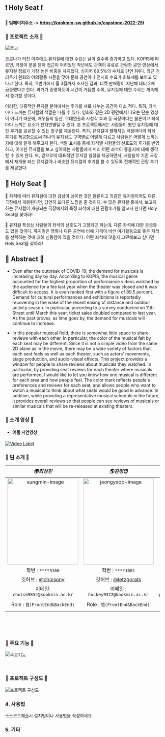 ## ❗️ Holy Seat ❗️
**🎵 팀페이지주소 -> https://kookmin-sw.github.io/capstone-2022-25)**

### 📝 프로젝트 소개 📝
![로고](https://user-images.githubusercontent.com/77396189/161648406-3f7ee51f-3838-4bb0-bfba-bd3ba7c7c539.png)

 코로나가 터진 이후에도 뮤지컬에 대한 수요는 날이 갈수록 증가하고 있다. KOPIS에 따르면, 극장이 문을 닫아 접근이 어려웠던 작년에도 관객이 유료로 관람한 공연 영상에서 뮤지컬 장르가 가장 높은 비중을 차지했다. 심지어 89.5%의 수치로 단연 1위다. 
 최근 거리두기 완화와 야외활동 시즌을 맞아 문화 공연이나 전시회 수요가 회복세를 보이고 있다고 한다. 특히, 11번가에서 올 3월까지 조사한 결과, 티켓 판매량이 지난해 대비 2배 급증했다고 한다. 과거가 증명하듯이 시간이 거듭할 수록, 뮤지컬에 대한 수요는 계속해서 증가할 것이다.
 
 이러한, 대중적인 뮤지컬 분야에서는 후기를 서로 나누는 공간이 다소 적다. 특히, 좌석마다 느끼는 뮤지컬의 색깔은 다를 수 있다. 영화와 같은 2D 평면에서 나오는 단순 영상이 아니기 때문에, 배우들의 동선, 무대연출과 시청각 효과 등 극장마다는 물론이고 좌석마다 느끼는 요소가 천차만별일 수 있다. 
 본 프로젝트에서는 사람들이 봤던 뮤지컬에 대한 후기를 공유할 수 있는 창구를 제공한다. 특히, 뮤지컬이 행해지는 극장마다의 좌석 후기를 제공함으로써 하나의 뮤지컬도 구역별로 어떻게 다르고 사람들은 어떻게 느끼는지에 대해 알게 해주고자 한다.
 색깔 표시를 통해 좌석별 사람들의 선호도와 후기를 반영하고, 어떠한 뮤지컬을 보고 싶어하는 사람들에게 미리 어떤 좌석이 좋을지에 대해 생각할 수 있게 한다.
 또, 앞으로의 대표적인 뮤지컬 일정을 제공하면서, 사람들이 기존 극장에서 재개봉 되는 뮤지컬이나 비슷한 뮤지컬의 후기를 볼 수 있도록 전체적인 관람 후기를 제공한다.  

## 💺 Holy Seat 💺

👑 좌석에 따라 뮤지컬에 대한 감상이 상이한 것은 물론이고 똑같은 뮤지컬이어도 다른 극장에서 개봉된다면, 당연히 또다른 느낌을 줄 것이다. 수 많은 뮤지컬 중에서, 보고자 하는 뮤지컬이 개봉되는 극장에서의 특정 좌석에 대한 관람후기를 알고자 한다면 Holy Seat을 찾아라!

👑 뮤지컬 특성상 사람들의 좌석의 선호도가 고정되곤 하는데, 다른 좌석에 대한 궁금증도 있을 것이다. 뮤지컬은 영화나 다른 공연에 비해 가격이 비싼 여가활동으로 좋은 자리를 선택하는 것에 대해 신중함이 있을 것이다. 어떤 좌석에 앉을지 고민해보고 싶다면 Holy Seat을 찾아라!

## 📝 Abstract 📝


- Even after the outbreak of COVID-19, the demand for musicals is increasing day by day. According to KOPIS, the musical genre accounted for the highest proportion of performance videos watched by the audience for a fee last year when the theater was closed and it was difficult to access. It is even ranked first with a figure of 89.5 percent. Demand for cultural performances and exhibitions is reportedly recovering in the wake of the recent easing of distance and outdoor activity season. In particular, according to a survey conducted on 11th Street until March this year, ticket sales doubled compared to last year. As the past proves, as time goes by, the demand for musicals will continue to increase.

- In this popular musical field, there is somewhat little space to share reviews with each other. In particular, the color of the musical felt by each seat may be different. Since it is not a simple video from the same 2D plane as in the movie, there may be a wide variety of factors that each seat feels as well as each theater, such as actors' movements, stage production, and audio-visual effects. This project provides a window for people to share reviews about musicals they watched. In particular, by providing seat reviews for each theater where musicals are performed, I would like to let you know how one musical is different for each area and how people feel. The color mark reflects people's preferences and reviews for each seat, and allows people who want to watch a musical to think about what seats would be good in advance. In addition, while providing a representative musical schedule in the future, it provides overall reviews so that people can see reviews of musicals or similar musicals that will be re-released at existing theaters.


### 🎥 소개 영상 🎥

  - #### 어플 시연영상
  [![Video Label](https://user-images.githubusercontent.com/77396189/170553349-d9c9d39e-a1e2-47b8-bfcb-12d3b0e7d56a.PNG)](https://youtu.be/5e_x9pwVz0U)

###  🙋 팀 소개 🙋


| **_🌍최성민_**| **_🌎김정엽_** | **_🌍박미정_**|
| :-------------------------------:|:-------------------------------: | :-------------------------------:|  
| <img src="https://user-images.githubusercontent.com/77396189/160852649-7156ab23-57da-4a6a-98ed-7117a59690a5.jpg" alt="sungmin-image" width="230px" height="280px">|<img src="https://user-images.githubusercontent.com/77396189/160841958-7d77efbf-cf60-48c4-bc50-c3def00f4b38.jpg" alt="jeongyeop-image" width="230px" height="280px">| <img src="https://user-images.githubusercontent.com/77396189/161692319-984ceac9-3223-453e-87b4-3e5c0dcafbd3.jpg" alt="mijeong-image">|
| 학번 : `****3166` |학번 : `****1601` | 학번 : `****5285` |
| 깃허브 : [@choisony](https://github.com/choisony) | 깃허브 : [@letzgorats](https://github.com/letzgorats) | 깃허브 : [@xyz-wr](https://github.com/xyz-wr)|  
| 이메일: `choism9854@kookmin.ac.kr` |이메일 : `hockey9322@kookmin.ac.kr` | 이메일: `pponi13468@kookmin.ac.kr` | 
| Role : `웹(FrontEnd&BackEnd)`| Role : `앱(FrontEnd&BackEnd)`| Role : `웹(FrontEnd&BackEnd)`|


<br>
<br>
<br>

### 🎹 주요 기능 🎹

![주요기능](https://user-images.githubusercontent.com/63355903/170543815-510c2896-b88c-4c60-9606-442fa2966b34.PNG)

<br>

### 🎹 프로젝트 구성도 🎹

![프로젝트 구성도](https://user-images.githubusercontent.com/63355903/170544069-0209616d-f9d5-4061-bd8f-ca2f790f411d.png)

### 4. 사용법

소스코드제출시 설치법이나 사용법을 작성하세요.

### 5. 기타
